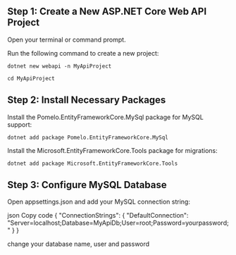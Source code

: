 ## Step 1: Create a New ASP.NET Core Web API Project
Open your terminal or command prompt.

Run the following command to create a new project:

`dotnet new webapi -n MyApiProject`

`cd MyApiProject`

## Step 2: Install Necessary Packages
Install the Pomelo.EntityFrameworkCore.MySql package for MySQL support:

`dotnet add package Pomelo.EntityFrameworkCore.MySql`

Install the Microsoft.EntityFrameworkCore.Tools package for migrations:

`dotnet add package Microsoft.EntityFrameworkCore.Tools`

## Step 3: Configure MySQL Database

Open appsettings.json and add your MySQL connection string:

json
Copy code
{
  "ConnectionStrings": {
    "DefaultConnection": "Server=localhost;Database=MyApiDb;User=root;Password=yourpassword;"
  }
}

change your database name, user and password